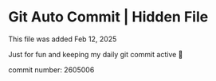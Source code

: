 # Git Auto Commit | Hidden File

This file was added Feb 12, 2025

Just for fun and keeping my daily git commit active 🤪

commit number: 2605006
